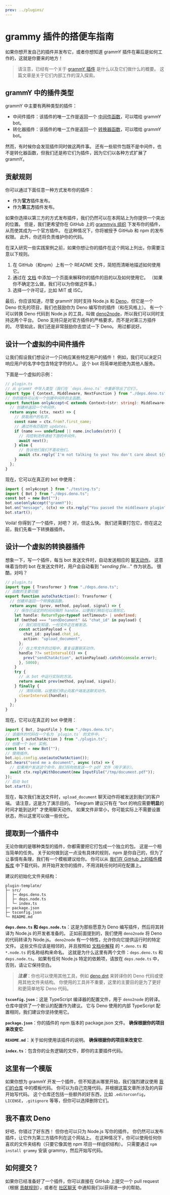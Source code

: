 ```yaml
---
prev: ../plugins/
---
```


# grammy 插件的搭便车指南

如果你想开发自己的插件并发布它，或者你想知道 grammY 插件在幕后是如何工作的，这就是你要来的地方！

> 请注意，已经有一个关于 [grammY 插件](./) 是什么以及它们做什么的概要。
> 这篇文章是关于它们内部工作的深入探索。

## grammY 中的插件类型

grammY 中主要有两种类型的插件：

- 中间件插件：该插件的唯一工作是返回一个 [中间件函数](../guide/middleware.md)，可以喂给 grammY bot。
- 转化器插件：该插件的唯一工作是返回一个 [转换器函数](../advanced/transformers.md)，可以喂给 grammY bot。

然而，有时候你会发现插件同时做这两件事。
还有一些软件包既不是中间件，也不是转化器函数，但我们还是称它们为插件，因为它们以各种方式扩展了 grammY。

## 贡献规则

你可以通过下面任意一种方式发布你的插件：

- 作为**官方**插件发布。
- 作为**第三方**插件发布。

如果你选择以第三方的方式发布插件，我们仍然可以在本网站上为你提供一个突出的位置。
但是，我们更希望你在 GitHub 上的 [grammyjs 组织](https://github.com/grammyjs) 下发布你的插件，从而使其成为一个官方插件。
在这种情况下，你将被授予 GitHub 和 npm 的发布权限。
此外，你还将负责维护你的代码。

在深入研究一些实践案例之前，如果你想让你的插件在这个网站上列出，你需要注意以下规则。

1. 在 GitHub（和npm）上有一个 README 文件，简短而清晰地描述如何使用它。
2. 通过在 [文档](https://github.com/grammyjs/website) 中添加一个页面来解释你的插件的目的以及如何使用它。
   （如果你不确定怎么做，我们可以为你做这件事。）
3. 选择一个许可证，比如 MIT 或 ISC。

最后，你应该知道，尽管 grammY 同时支持 Node.js 和 [Deno](https://deno.land/)，但它是一个 Deno 优先的项目，我们也鼓励你为 Deno 编写你的插件（和在风格上）。
有一个可以转换 Deno 代码到 Node.js 的工具，叫做 [deno2node](https://github.com/wojpawlik/deno2node)，所以我们可以同时支持这两个平台。
Deno 支持只是对官方插件的严格要求，而不是对第三方插件的。
尽管如此，我们还是非常鼓励你去尝试一下 Deno。
用过都说好。

## 设计一个虚拟的中间件插件

让我们假设我们想设计一个只响应某些特定用户的插件！
例如，我们可以决定只响应用户的名字中包含特定字符的人。
这个 bot 将简单地拒绝为其他人服务。

下面是一个虚拟的示例：

```ts
// plugin.ts
// 从 grammY 中导入类型（我们在 `deps.deno.ts` 中重新导出了它们）。
import type { Context, Middleware, NextFunction } from "./deps.deno.ts";
// 你的插件可以有一个创建中间件的主函数。
export function onlyAccept<C extends Context>(str: string): Middleware<C> {
  // 创建并返回一个中间件。
  return async (ctx, next) => {
    // 获取用户的名字。
    const name = ctx.from?.first_name;
    // 通过所有匹配的 updates。
    if (name === undefined || name.includes(str)) {
      // 将控制流传递给下游的中间件。
      await next();
    } else {
      // 告诉他们我们不喜欢他们。
      await ctx.reply(`I'm not talking to you! You don't care about ${str}!`);
    }
  };
}
```

现在，它可以在真正的 bot 中使用：

```ts
import { onlyAccept } from "./testing.ts";
import { Bot } from "./deps.deno.ts";
const bot = new Bot("");
bot.use(onlyAccept("grammY"));
bot.on("message", (ctx) => ctx.reply("You passed the middleware plugin"));
bot.start();
```

Voilà!
你得到了一个插件，对吧？
对，但这么快。
我们还需要打包它，但在这之前，我们先看一下转换器插件。

## 设计一个虚拟的转换器插件

想象一下，写一个插件，每当 bot 发送文件时，自动发送相应的 [聊天动作](https://core.telegram.org/bots/api#sendchataction)。
这意味着当你的 bot 在发送文件时，用户会自动看到 "_sending file…_" 作为状态。
很酷，对吗？

```ts
// plugin.ts
import type { Transformer } from "./deps.deno.ts";
// 函数的主要功能
export function autoChatAction(): Transformer {
  // 创建并返回一个转换器函数。
  return async (prev, method, payload, signal) => {
    // 保存已设定的时间间隔的 handle，以便我们稍后可以清除它。
    let handle: ReturnType<typeof setTimeout> | undefined;
    if (method === "sendDocument" && "chat_id" in payload) {
      // 我们现在知道，一份文件正在被发送。
      const actionPayload = {
        chat_id: payload.chat_id,
        action: "upload_document",
      };
      // 在上传文件的过程中，重复设置聊天动作。
      handle ??= setInterval(() => {
        prev("sendChatAction", actionPayload).catch(console.error);
      }, 5000);
    }
    try {
      // 从 bot 中运行实际的方法。
      return await prev(method, payload, signal);
    } finally {
      // 清除间隔，以便我们停止向客户端发送聊天动作。
      clearInterval(handle);
    }
  };
}
```

现在，它可以在真正的 bot 中使用：

```ts
import { Bot, InputFile } from "./deps.deno.ts";
// 该插件的代码在一个名为 `plugin.ts` 的文件中。
import { autoChatAction } from "./plugin.ts";
// 创建一个 bot 实例。
const bot = new Bot("");
// 使用插件。
bot.api.config.use(autoChatAction());
bot.hears("send me a document", async (ctx) => {
  // 如果用户发送这个命令，我们将向他发送一个 pdf 文件（用于演示）。
  await ctx.replyWithDocument(new InputFile("/tmp/document.pdf"));
});
// 启动 bot
bot.start();
```

现在，每次我们发送文件时，`upload_document` 聊天动作将被发送到我们的客户端。
请注意，这是为了演示目的。
Telegram 建议只有在 "bot 的响应需要**明显**的时间才能到达时" 才使用聊天动作。
如果文件非常小，你可能实际上不需要设置状态，所以这里可以做一些优化。

## 提取到一个插件中

无论你做的是哪种类型的插件，你都需要把它打包成一个独立的包。
这是一个相当简单的任务。
关于如何做到这一点没有具体的规则，npm 是你自己的，但为了让事情有条理，我们有一个模板建议给你。
你可以从 [我们在 GitHub 上的插件模板库](https://github.com/grammyjs/plugin-template) 中下载代码，并开始开发你的插件，不用消耗任何时间在配置上。

建议的初始化文件夹结构：

```asciiart:no-line-numbers
plugin-template/
├─ src/
│  ├─ deps.deno.ts
│  ├─ deps.node.ts
│  └─ index.ts
├─ package.json
├─ tsconfig.json
└─ README.md
```

**`deps.deno.ts` 和 `deps.node.ts`**：这是为那些愿意为 Deno 编写插件，然后将其转译为 Node.js 的开发者准备的。
正如前面提到的，我们使用 `deno2node` 将 Deno 的代码转译为 Node.js。
`deno2node` 有一个特性，允许你向它提供运行时的特定文件。
这些文件应该是相邻的，并且按照如 [文档中解释](https://github.com/wojpawlik/deno2node#runtime-specific-code) 的 `*.deno.ts` 和 `*.node.ts` 的名称结构来命名。
这就是为什么这里有两个文件：`deps.deno.ts` 和 `deps.node.ts`。
如果有任何 Node.js 特定的依赖项，请放在 `deps.node.ts` 中，否则，请让它保持空白。

> _**注意**_：你也可以使用其他工具，例如 [deno dnt](https://github.com/denoland/dnt) 来转译你的 Deno 代码或使用其他文件夹结构。
> 你使用的工具并不重要，这里的主要目的是为了更好和更简单地写 Deno 代码。

**`tsconfig.json`**：这是 TypeScript 编译器的配置文件，用于 `deno2node` 的转译。
仓库中提供了一个默认的配置作为建议。
它与 Deno 使用的内部 TypeScript 配置相同，我们建议你坚持使用它。

**`package.json`**：你的插件的 npm 版本的 package.json 文件。
**确保根据你的项目来改变它**.

**`README.md`**：关于如何使用该插件的说明。
**确保根据你的项目来改变它**.

**`index.ts`**：包含你的业务逻辑的文件，即你的主要插件代码。

## 这里有一个模版

如果你想为 grammY 开发一个插件，但不知道从哪里开始，我们强烈建议使用 [我们的仓库](https://github.com/grammyjs/plugin-template) 中的模板代码。
你可以为自己克隆代码，并根据这篇文章所涉及的内容开始写代码。
这个仓库还包括一些额外的好东西，比如 `.editorconfig`，`LICENSE`，`.gitignore` 等等，但你可以选择删除它们。

## 我不喜欢 Deno

好吧，你错过了好东西！
但你也可以只为 Node.js 写你的插件。
你仍然可以发布插件，让它作为第三方插件列在这个网站上。
在这种情况下，你可以使用任何你喜欢的文件夹结构（只要它像其他 npm 项目一样组织结构）。
只需要通过 `npm install grammy` 安装 grammy，然后开始写代码。

## 如何提交？

如果你已经准备好了一个插件，你可以直接在 GitHub 上提交一个 pull request（根据 [贡献规则](#贡献规则)），或者在 [社区聊天](https://t.me/grammyjs) 中通知我们以获得进一步的帮助。
